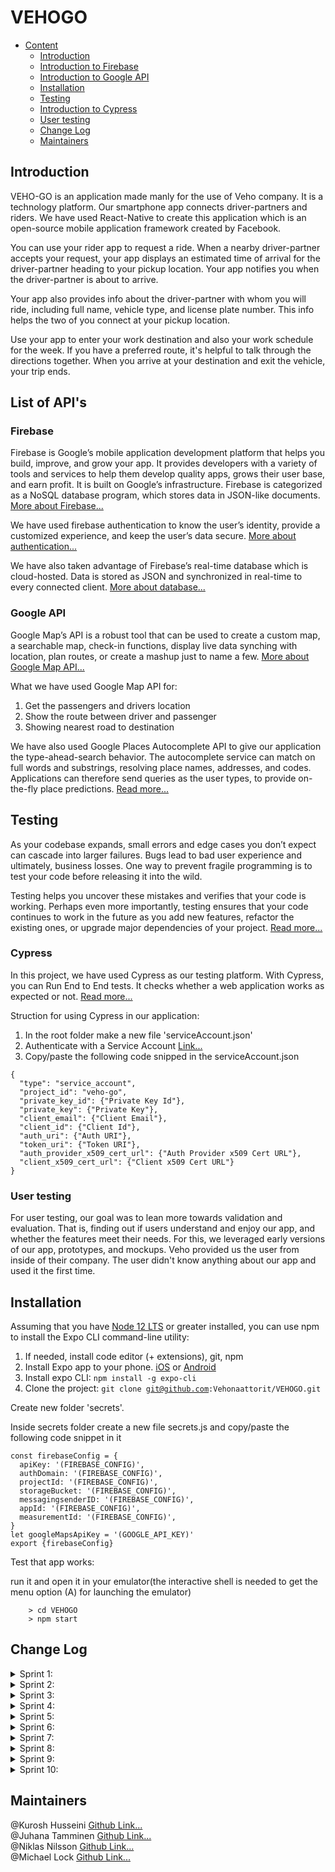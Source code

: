 # VEHOGO

- [Content](#markdown-navigation)
    - [Introduction](#introduction)
    - [Introduction to Firebase](#firebase)
    - [Introduction to Google API](#google-API)
    - [Installation](#installation)
    - [Testing](#testing)
    - [Introduction to Cypress](#cypress)
    - [User testing](#user-testing)
    - [Change Log](#Change-Log)
    - [Maintainers](#maintainers)
 

## Introduction

VEHO-GO is an application made manly for the use of Veho company. It is a technology platform. Our smartphone app connects driver-partners and riders. We have used React-Native to create this application which is an open-source mobile application framework created by Facebook.

You can use your rider app to request a ride. When a nearby driver-partner accepts your request, your app displays an estimated time of arrival for the driver-partner heading to your pickup location. Your app notifies you when the driver-partner is about to arrive.

Your app also provides info about the driver-partner with whom you will ride, including full name, vehicle type, and license plate number. This info helps the two of you connect at your pickup location.

Use your app to enter your work destination and also your work schedule for the week. If you have a preferred route, it's helpful to talk through the directions together. When you arrive at your destination and exit the vehicle, your trip ends.

## List of API's 

### Firebase

Firebase is Google’s mobile application development platform that helps you build, improve, and grow your app. It provides developers with a variety of tools and services to help them develop quality apps, grows their user base, and earn profit. It is built on Google’s infrastructure. Firebase is categorized as a NoSQL database program, which stores data in JSON-like documents. <a href="https://medium.com/firebase-developers/what-is-firebase-the-complete-story-abridged-bcc730c5f2c0">More about Firebase...</a>

We have used firebase authentication to know the user’s identity, provide a customized experience, and keep the user’s data secure. <a href="https://firebase.google.com/docs/auth">More about authentication...</a>

We have also taken advantage of Firebase’s real-time database which is cloud-hosted. Data is stored as JSON and synchronized in real-time to every connected client. <a href="https://firebase.google.com/docs/database">More about database...</a>

### Google API

Google Map’s API is a robust tool that can be used to create a custom map, a searchable map, check-in functions, display live data synching with location, plan routes, or create a mashup just to name a few. <a href="https://medium.com/@helennnsays/why-when-and-how-to-use-the-google-map-api-f5dfa35986dc">More about Google Map API...</a>

What we have used Google Map API for:

<ol>
<li>Get the passengers and drivers location</li>
<li>Show the route between driver and passenger</li>
<li>Showing nearest road to destination</li>
</ol>

We have also used Google Places Autocomplete API to give our application the type-ahead-search behavior. The autocomplete service can match on full words and substrings, resolving place names, addresses, and codes. Applications can therefore send queries as the user types, to provide on-the-fly place predictions. <a href="https://developers.google.com/maps/documentation/places/web-service/autocomplete">Read more...
</a>

## Testing

As your codebase expands, small errors and edge cases you don’t expect can cascade into larger failures. Bugs lead to bad user experience and ultimately, business losses. One way to prevent fragile programming is to test your code before releasing it into the wild.

Testing helps you uncover these mistakes and verifies that your code is working. Perhaps even more importantly, testing ensures that your code continues to work in the future as you add new features, refactor the existing ones, or upgrade major dependencies of your project. <a href="https://reactnative.dev/docs/testing-overview">Read more...</a>

### Cypress

In this project, we have used Cypress as our testing platform. With Cypress, you can Run End to End tests. It checks whether a web application works as expected or not. <a href="https://www.browserstack.com/dg/cypress-testing?utm_source=google&utm_medium=cpc&utm_campaign=Search-NB-CypressTesting-TestKeywords-EMEA-Automate-CL&utm_adgroup=Cypress-End-to-End-Testing&utm_keyword=%2Bcypress%20%2Bend%20%2Bto%20%2Bend%20%2Btesting&utm_matchtype=b&gclid=Cj0KCQjwsqmEBhDiARIsANV8H3bT1GEoovqozRxwtsGSaWFry6alc8JLfeA5a_BY0od8Gvvl_J4uTLcaAvikEALw_wcB">Read more...<a>
  
Struction for using Cypress in our application:
1. In the root folder make a new file 'serviceAccount.json'
2. Authenticate with a Service Account <a href="https://sites.google.com/site/scriptsexamples/new-connectors-to-google-services/firebase/tutorials/authenticate-with-a-service-account">Link...</a>
3. Copy/paste the following code snipped in the serviceAccount.json

```{
{
  "type": "service_account",
  "project_id": "veho-go",
  "private_key_id": {"Private Key Id"},
  "private_key": {"Private Key"},
  "client_email": {"Client Email"},
  "client_id": {"Client Id"},
  "auth_uri": {"Auth URI"},
  "token_uri": {"Token URI"},
  "auth_provider_x509_cert_url": {"Auth Provider x509 Cert URL"},
  "client_x509_cert_url": {"Client x509 Cert URL"}
}

```

### User testing

For user testing, our goal was to lean more towards validation and evaluation. That is, finding out if users understand and enjoy our app, and whether the features meet their needs. For this, we leveraged early versions of our app, prototypes, and mockups. Veho provided us the user from inside of their company. The user didn't know anything about our app and used it the first time. 


## Installation

Assuming that you have [Node 12 LTS](https://nodejs.org/en/download/) or greater installed, you can use npm to install the Expo CLI command-line utility:

1. If needed, install code editor (+ extensions), git, npm</li>
2. Install Expo app to your phone. <a href="https://apps.apple.com/us/app/expo-client/id982107779">iOS</a>
   or <a href="https://play.google.com/store/apps/details?id=host.exp.exponent&hl=fi">Android</a></li>
3. Install expo CLI: <code>npm install -g expo-cli</code></li>
4. Clone the project: <code>git clone git@github.com:Vehonaattorit/VEHOGO.git</code></li>

Create new folder 'secrets'.

Inside secrets folder create a new file secrets.js and copy/paste the following code snippet in it</li>

```
const firebaseConfig = {
  apiKey: '(FIREBASE_CONFIG)',
  authDomain: '(FIREBASE_CONFIG)',
  projectId: '(FIREBASE_CONFIG)',
  storageBucket: '(FIREBASE_CONFIG)',
  messagingsenderID: '(FIREBASE_CONFIG)',
  appId: '(FIREBASE_CONFIG)',
  measurementId: '(FIREBASE_CONFIG)',
}
let googleMapsApiKey = '(GOOGLE_API_KEY)'
export {firebaseConfig}

```

Test that app works:

run it and open it in your emulator(the interactive shell is needed to get the menu option (A) for launching the emulator)</li>

        > cd VEHOGO
        > npm start




## Change Log

<details>
<summary>Sprint 1:</summary>
<br>
  <ol>

<li>Goal in this sprint. Setting up development environment and working first version where user can navigate through different views. 
 Firebase authentication implemented and firestore used for storing some data.</li>
  <br>
<li>Driver pages:
  <ul>
    <li>Get ride requests from firebase</li>
    <li>Visuals for showing ride requests and accepting them</li>
    <li>Ride offer stored in firebase</li>
  </ul>
  </li>
  <br>
 <li>SET UP views</li>
  <br>
<li>Authentication / Firebase setup</li>
  <br>
<li>ESLint setup</li>
  <br>
<li>Passenger reservation pages</li>
  <br>
<li>Driver related pages</li>
  <br>
<li>Continuous Integration</li>
  <br>
<li>Map route/Navigation with location updates</li>
  <br>
<li>Chat:
<ul>
  <li>Implemented with Firebase Firestore
  </li>
  </ul>
</li>
</ol>
</details>
<details>
<summary>Sprint 2:</summary>
<br>
  <ol>
  <li>Outlook Calendar:
    <ul>
      <li>Going to work</li>
      <li>Coming from work</li>
      <li>mock up data</li>
      <li>sync to Outlook calendar</li>
    </ul>
  </li>
  <br>
<li>TravisCI</li>
  <br>
    <li>Chat Screen</li>
  <br>
<li>Passenger Screen</li>
  <br>
<li>Continuing the implementation of setup screens</li>
  <br>
<li>Fix Outlook Calendar: Android phone doesn't redirect to app screen after logging in to Outlook. Feature only WORKS in iOS.</li>
  <br>
<li>First Version of maps</li>
  <br>
<li>More work with driver pages</li>
  <br>
      <li>Authentication (Firebase)
    <ul>
      <li>Sign in</li>
      <li>Log in</li>
      <li>Firestore</li>
    </ul>
  </li>
  <br>
    
</ol>
</details>

<details>
<summary>Sprint 3:</summary>
<br>
  <ol>

<li>Setup screen improvements
  <ul>
    <li>Time picker problem. App crashes when picking time</li>
    <li>App is going to home page before setup is done. Upload the last data after the user has seen the. Setup Completed screen</li>
    <li>One additional screen for asking users name</li>
      <li>Add same address picker from company screen to userscreen</li>
      <li>Error: Native splash screen is already hidden. Call this method before rendering any view.</li>
      <li>Add new screen for asking users name</li>
  </ul>
  </li>
  <br>
<li>Driver worktip flow
  <ul>
    <li>Create as many worktrip documents for user as user has worktrips. for example user goes to work 2 days of week. 4 worktrip documents will be created</li>
    <li>When user adds work times. Add these values to scheduledDrive object inside the workTrip document.</li>
    <li>When user adds home location. Add this as first location in Stop object array. This is inside the scheduled drive.</li>
  </ul>
  </li>
  <br>
<li>Company setup screen
  <ul>
    <li>Option from setup screen to either create a company or join a company. After the company created the normal setup would start</li>
    <li>The screen that asks companys name</li>
    <li>Add address with Google Geocoding API query. Send http request with address parameter and let user click the answers. See the first attachment file</li>
      <li>In setup screen user either joins or creates a company. When user clicks join company. List all the companys by name and add ability to search for companys</li>
  </ul>
  </li>
  <br>
<li>figma desing improvements</li>
  <br>
<li>Google Autocomplete implementation</li>
  <br>
<li>Company Creation and Joining</li>
  <br>
<li>Push Notifications</li>
  <br>
<li>
  Starting the drive and go through all the stops
  <ul>
    <li>Check if the current time matches with any of the drivers worktrips</li>
     <li>Show user a button which he can use to start the drive.</li>
     <li>Show preview screen of all the stops and time ETA</li>
     <li>Update users location live to the firebase</li>
  </ul>
</li>
  <br>
<li>
  Figma design and communication with customer
</li>
  <br>
  <li>Driver passenger request listing 
  <ul>
    <li>List that displays all the passenger request for the drivers car</li>
    <li>when driver clicks the request. App shows the preview of the new route that takes to new passenger.</li>
    <li>Preview shows new estimated time when driver has to start driving</li>
    <li>After driver has accepted or refused the drive. Show push notification for passenger</li>
    <li>Driver can either accept or refuse the passenger</li>
    <li>Add the new users stop to worktrip data under company</li>
  </ul>
    <br>
  <li>Drive listing
      <ul>
        <li>Show only if user is a passenger</li>
        <li>User can choose to filter the to work trips and to home trips based on users toHome and toWork times</li>
        <li>User can then request a ride by clicking the card and seeing the overview of the ride (layout the route, place icons/markers appropriately)</li>
        <li>Add a pending ride request inside the worktrip datamodel</li>
        <li>Firebase Stamp in WorkingHours workDayStart & workDayEnd</li>
      </ul>
    </li>
</ol>
</details>

<details>
<summary>Sprint 4:</summary>
<br>
  <ol>
<li>Styling of main page</li>
  <br>
<li>
  Create Route between stop locations and show it in map.
 </li>
      <br>
  <li>Starting the drive and go through all the stops
      <ul>
        <li>check if the current time matches with any of the drivers worktrips</li>
        <li>show user a button which he can use to start the drive.</li>
        <li>Show preview screen of all the stops and time ETA</li>
        <li>Show navígation screen and update users location live to the firebase</li>
        <li>Show map Screen and all of the stop locations</li>
      </ul>
    </li>
  <br>
<li>map Icons update</li>
  <br>
<li>ride request accept  polylines</li>
  <br>
<li>Driver location updated and displayed in driving map view and passenger view</li>
  <br>
<li>Passenger can inspect the route before requesting ride</li>
  <br>
<li>Design and color updates to all the views</li>
  <br>
<li>Redesign MainPage Driver & Passenger etc.</li>
  <br>
</ol>
</details>

<details>
<summary>Sprint 5:</summary>
<br>
  <ol>
<li>Live chatting implementation: 
  <ul>
    <li>You can send messages to other person.</li>
    <li>Notifications when new message is received</li>
    <li>Quick message templates for driver to send quick response or message to passenger. (For example: "5 mins and there.", "Where I can pick you up?")</li>
  </ul>
  </li>
  <br>
 <li>Navigation back to mainpage and data updating when needed</li>
  <br>
<li>Notify Driver to create/add car before starting ride or accepting passengers.</li>
  <br>
<li>add phone number and full name to the user data model and ask it in register.</li>
  <br>
<li>email verification. User is required to verify email before joining to company</li>
  <br>
<li>Work trip progress. Logic for picking up passengers</li>
  <br>
<li>Show driving destinations in a better way and change destination when carousel scrolled</li>
  <br>
<li>car implementation to the worktrip data model</li>
  <br>
<li>login screen remake</li>
</ol>
</details>

<details>
<summary>Sprint 6:</summary>
<br>
  <ol>

<li>Redesign the SETUP views React Native</li>
  <br>
<li>Outlook Calendar:
  <ul>
    <li>Schedule rides to events</li>
    <li>Login to Microsoft Outlook</li>
    <li>Create a new event with logged in user</li>
  </ul>
  </li>
  <br>
 <li>BUG FIXES & IMPROVEMENTS IN APP FEATURES</li>
  <br>
<li>BUGS & expo build</li>
  <br>
<li>domain verification:
  <ul>
    <li>Parse users email when user is creating a new company and add this to companys default domain</li>
    <li>Prompt user to add different domain policy. for example one where different domains are allowed to join and are only notified</li>
    <li>seconds domain policy where only allowed domains are able to join a company</li>
  </ul>
  </li>
  <br>
<li>Start Ride Driver list updates in real time</li>
  <br>
<li>ActiveRide bar passenger displayed to user</li>
  <br>
<li>When driver stops ride -> passenger exits Route screen</li>
  <br>
<li></li>Map route/Navigation with location updates</li>
  <br>
<li>Week days displayed in Passenger List for User</li>
<br>
<li>better query for rides</li>
<br>
<li>Solve why Google Maps does not work in built APK</li>
<br>
<li>'Your driver is on its way' Active ride passenger bar functionaility</li>
<br>
<li>Start Ride Main Button does not lead anywhere</li>
<br>
<li>Bug fixing</li>
<li>Client testing day</li>
<li>add the time estimate for each stop in work trips</li>
<li>Convert the workdays to start from sunday and end in saturday</li>
<li>Chat System feature polishing</li>
</ol>
</details>

<details>
<summary>Sprint 7:</summary>
<br>
  <ol>

<li>Firebase rules</li>
  <br>
<li>Settings view</li>
  <br>
 <li>Outlook Calendar sign up in StandAlone</li>
  <br>
<li>Setup & Settings screen(s)</li>
</ol>
</details>


<details>
<summary>Sprint 8:</summary>
<br>
  <ol>
    <li>Update worktrip route when passenger cancels his/hers stop.</li>
    <br>
<li>Fixes & Small features
  <ul>
    <li>Fix setup screen working hours</li>
    <li>Working Day gets its default values setup by user from firebase</li>
    <li>Send push notification to passengers, when driver starts ride</li>
      <li>What weekday is passenger requesting</li>
      <li>'Your driver is on its way' ride bar should provider driver's name for passenger user</li>
      <li>Pressing on passenger request notification takes driver to PassegnerRequest view.</li>
  </ul>
  </li>
  <br>
<li>Driver worktip flow
  <ul>
    <li>Create as many worktrip documents for user as user has worktrips. for example user goes to work 2 days of week. 4 worktrip documents will be created</li>
    <li>When user adds work times. Add these values to scheduledDrive object inside the workTrip document.</li>
    <li>When user adds home location. Add this as first location in Stop object array. This is inside the scheduled drive.</li>
  </ul>
  </li>
  <br>
<li>Better Register and login validation</li>
  <br>
<li>implemented Active Rides List on passenger's side. Display drivers that have started driving</li>
  <br>
<li>added state to SetupInit so user can't spam the button and create more workTrips</li>
  <br>
<li>Creating more tests for Travis CI</li>
  <br>
<li>Setup & Settings Modals</li>
</ol>
</details>

<details>
<summary>Sprint 9:</summary>
<br>
  <ol>
    <li>Update worktrip route when passenger cancels his/hers stop.</li>
    <br>
<li>Cypress e2e testing
  <ul>
    <li>passengerSetup</li>
    <li>driverSetup</li>
  </ul>
  </li>
  <br>
<li>Outlook Calendar login, response & redirection
  </li>
  <br>
<li>Passenger view, show rides that have  same day as prefered working days.</li>
  <br>
<li>Passenger page show only available seats (e.g not 1/4)</li>
  <br>
<li>In driver mainpage, pressing start ride causes crash.</li>
  <br>
<li>Readme file</li>
  <br>
<li>Passenger Pending Ride Requests MainButton, list pending requests & remove button</li>
</ol>
</details>

<details>
<summary>Sprint 10:</summary>
<br>
  <ol>
<li>GET Outlook Calendar WORKING AGAIN !, share to ride Event
  </li>
  <br>
<li>Slides for presentation
  </li>
  <br>
<li>App Icon & Splash Screen</li>
</ol>
</details>

## Maintainers

@Kurosh Husseini <a href="https://github.com/kurosh97">Github Link...</a><br/>
@Juhana Tamminen <a href="https://github.com/JuhanaTa">Github Link...</a><br/>
@Niklas Nilsson <a href="https://github.com/Jalsson">Github Link...</a><br/>
@Michael Lock <a href="https://github.com/thelockymichael">Github Link...</a><br/>
